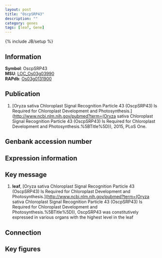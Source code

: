 ```yaml
---
layout: post
title: "OscpSRP43"
description: ""
category: genes
tags: [leaf, Gene]
---
```

{% include JB/setup %}

## Information
__Symbol__: OscpSRP43  
__MSU__: [LOC_Os03g03990](http://rice.plantbiology.msu.edu/cgi-bin/ORF_infopage.cgi?orf=LOC_Os03g03990)  
__RAPdb__: [Os03g0131900](http://rapdb.dna.affrc.go.jp/viewer/gbrowse_details/irgsp1?name=Os03g0131900)  

## Publication
1. [Oryza sativa Chloroplast Signal Recognition Particle 43 (OscpSRP43) Is Required for Chloroplast Development and Photosynthesis.](http://www.ncbi.nlm.nih.gov/pubmed?term=(Oryza sativa Chloroplast Signal Recognition Particle 43 (OscpSRP43) Is Required for Chloroplast Development and Photosynthesis.%5BTitle%5D)), 2015, PLoS One.

## Genbank accession number

## Expression information

## Key message
1. __leaf__, [Oryza sativa Chloroplast Signal Recognition Particle 43 (OscpSRP43) Is Required for Chloroplast Development and Photosynthesis.](http://www.ncbi.nlm.nih.gov/pubmed?term=(Oryza sativa Chloroplast Signal Recognition Particle 43 (OscpSRP43) Is Required for Chloroplast Development and Photosynthesis.%5BTitle%5D)),  OscpSRP43 was constitutively expressed in various organs with the highest level in the leaf

## Connection

## Key figures


